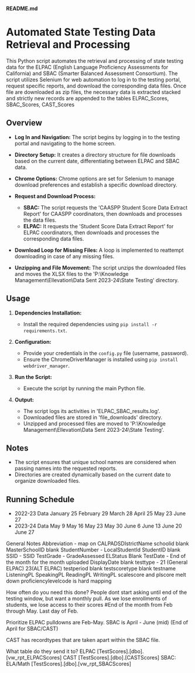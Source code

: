 **README.md**

# Automated State Testing Data Retrieval and Processing

This Python script automates the retrieval and processing of state testing data for the ELPAC (English Language Proficiency Assessments for California) and SBAC (Smarter Balanced Assessment Consortium). The script utilizes Selenium for web automation to log in to the testing portal, request specific reports, and download the corresponding data files. Once file are downloaded as zip files, the necessary data is extracted stacked and strictly new records are appended to the tables ELPAC_Scores, SBAC_Scores, CAST_Scores

## Overview

- **Log In and Navigation:** The script begins by logging in to the testing portal and navigating to the home screen.

- **Directory Setup:** It creates a directory structure for file downloads based on the current date, differentiating between ELPAC and SBAC data.

- **Chrome Options:** Chrome options are set for Selenium to manage download preferences and establish a specific download directory.

- **Request and Download Process:**
  - **SBAC:** The script requests the 'CAASPP Student Score Data Extract Report' for CAASPP coordinators, then downloads and processes the data files.
  - **ELPAC:** It requests the 'Student Score Data Extract Report' for ELPAC coordinators, then downloads and processes the corresponding data files.

- **Download Loop for Missing Files:** A loop is implemented to reattempt downloading in case of any missing files.

- **Unzipping and File Movement:** The script unzips the downloaded files and moves the XLSX files to the 'P:\Knowledge Management\Ellevation\Data Sent 2023-24\State Testing' directory.

## Usage

1. **Dependencies Installation:**
   - Install the required dependencies using `pip install -r requirements.txt`.

2. **Configuration:**
   - Provide your credentials in the `config.py` file (username, password).
   - Ensure the ChromeDriverManager is installed using `pip install webdriver_manager`.

3. **Run the Script:**
   - Execute the script by running the main Python file.

4. **Output:**
   - The script logs its activities in 'ELPAC_SBAC_results.log'.
   - Downloaded files are stored in 'file_downloads' directory.
   - Unzipped and processed files are moved to 'P:\Knowledge Management\Ellevation\Data Sent 2023-24\State Testing'.

## Notes

- The script ensures that unique school names are considered when passing names into the requested reports.
- Directories are created dynamically based on the current date to organize downloaded files.

## Running Schedule

- 2022-23 Data
January 25
February 29
March 28
April 25
May 23
June 27
 
- 2023-24 Data
May 9
May 16
May 23
May 30
June 6
June 13
June 20
June 27


General Notes
Abbreviation - map on CALPADSDIstrictName
schoolid blank
MasterSchoolID blank
StudentNumber - LocalStudentId
StudentID blank
SSID - SSID
TestGrade - GradeAssessed
ELStatus Blank
TestDate - End of the month for the month uploaded
DisplayDate blank
testtype - 21 (General ELPAC) 23(ALT ELPAC)
testperiod blank
testscoretype blank
testname ListeningPL	SpeakingPL	ReadingPL	WritingPL 
scalescore and plscore melt down
proficiencylevelcode is hard mapping

How often do you need this done?
People dont start asking until end of the testing window, but want a monthly pull. As we lose enrollments of students, we lose access to their scores
#End of the month from Feb through May. Last day of Feb.

Prioritize ELPAC pulldowns are Feb-May. 
SBAC is April - June (mid) (End of April for SBAC/CAST)

CAST has recordtypes that are taken apart within the SBAC file. 

What table do they send it to?
ELPAC [TestScores].[dbo].[vw_rpt_ELPACScores]
CAST  [TestScores].[dbo].[CASTScores]
SBAC: ELA/Math [TestScores].[dbo].[vw_rpt_SBACScores]